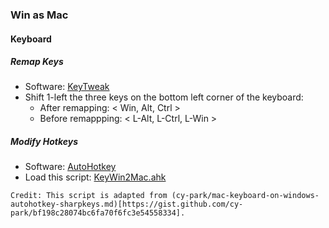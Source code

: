 
### Win as Mac

#### Keyboard

##### Remap Keys
- Software: [KeyTweak](https://keytweak.en.softonic.com/)
- Shift 1-left the three keys on the bottom left corner of the keyboard:
  - After remapping: \< Win, Alt, Ctrl \>
  - Before remappping: \<  L-Alt, L-Ctrl, L-Win \>

##### Modify Hotkeys
- Software: [AutoHotkey](https://www.autohotkey.com/)
- Load this script: [KeyWin2Mac.ahk](KeyWin2Mac.ahk)

```ad-note
Credit: This script is adapted from (cy-park/mac-keyboard-on-windows-autohotkey-sharpkeys.md)[https://gist.github.com/cy-park/bf198c28074bc6fa70f6fc3e54558334].
```




